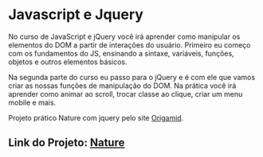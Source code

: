# Javascript e Jquery

No curso de JavaScript e jQuery você irá aprender como manipular os elementos do DOM a partir de interações do usuário. Primeiro eu começo com os fundamentos do JS, ensinando a sintaxe, variáveis, funções, objetos e outros elementos básicos.

Na segunda parte do curso eu passo para o jQuery e é com ele que vamos criar as nossas funções de manipulação do DOM. Na prática você irá aprender como animar ao scroll, trocar classe ao clique, criar um menu mobile e mais.

Projeto prático Nature com jquery pelo site [Origamid](https://www.origamid.com/curso/javascript-e-jquery).

## Link do Projeto: [Nature](https://marcelo-rafael.github.io/projeto-nature)
